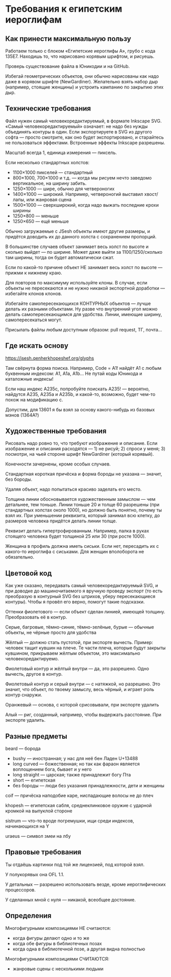 # Требования к египетским иероглифам

## Как принести максимальную пользу

Работаем только с блоком «Египетские иероглифы A», грубо с кода 135E7. Находишь то, что нарисовано корявым шрифтом, и рисуешь.

Проверь существование файла в Юникодии и на GitHub.

Избегай геометрических объектов, они обычно нарисованы как надо даже в корявом шрифте (NewGardiner). Желательно взять набор дыр (например, стоящие женщины) и устроить кампанию по закрытию этих дыр.

## Технические требования

Файл нужен самый человекоредактируемый, в формате Inkscape SVG. «Самый человекоредактируемый» означает: не надо без нужды объединять контуры в один. Если экспортируете в SVG из другого софта — просто смотрите, как оно будет экспортировано, и старайтесь не пользоваться эффектами. Встроенные эффекты Inkscape разрешены.

Масштаб всегда 1, единица измерения — пиксель.

Если несколько стандартных холстов:
- 1100×1000 пикселей — стандартный
- 800×1000, 700×1000 и т.д. — когда мы рисуем нечто заведомо вертикальное, на ширину забить.
- 1250×1000 — шире, обычно для четвероногих
- 1400×1000 — широкий. Например, четвероногий выставил хвост/лапы, или жанровая сцена
- 1500×1000 — сверхширокий, когда надо выжать последние крохи ширины
- 1250×800 — меньше
- 1250×650 — ещё меньше

Обычно загружаемые с JSesh объекты имеют другие размеры, и придётся доводить их до данного холста с сохранением пропорций.

В большинстве случаев объект занимает весь холст по высоте и сколько выйдет — по ширине. Может даже выйти за 1100/1250/сколько там ширины, тогда он будет автоматически сжат.

Если по какой-то причине объект НЕ занимает весь холст по высоте — прижми к нижнему краю.

Для повторов по максимуму используйте клоны. В случае, если объекты не пересекаются и не нужно никакой экспортной доработки — избегайте клонов клонов.

Избегайте самопересекающихся КОНТУРНЫХ объектов — лучше делать их разными объектами. Ну разве что внутренний угол можно делать самопересекающимся для удобства. Линии, имеющие ширину, самопересекаться могут.

Присылать файлы любым доступным образом: pull request, ТГ, почта…

## Где искать основу

https://jsesh.qenherkhopeshef.org/glyphs

Там свёрнута форма поиска. Например, Code = A1! найдёт A1 с любым буквенным индексом: A1, A1a, A1b… Не путай коды Юникода и каталожные индексы!

Если наш индекс A235c, попробуйте поискать A235! — вероятно, найдутся A235, A235a и A235b, и какой-то, возможно, будет чем-то похож на модификацию c.

Допустим, для 13601 я бы взял за основу какого-нибудь из базовых мэнов (1364A?)

## Художественные требования

Рисовать надо ровно то, что требуют изображение и описание. Если изображение и описания расходятся — 1) не рисуй; 2) спроси у меня; 3) посмотри, на чьей стороне шрифт NewGardiner (который корявый).

Конечности зачернены, кроме особых случаев.

Стандартная короткая причёска и форма бороды не указана — значит, без бороды.

Удаляя объект, надо попытаться красиво заделать его место.

Толщина линии обосновывается художественным замыслом — чем детальнее, тем тоньше. Линии тоньше 20 и толще 60 разрешены (при стандартных холстах около 1000), но должно быть понятно, почему ты взял их. При уменьшении реквизита, который занимал всю клетку, до размеров человека придётся делать линии толще.

Реквизит делать гипертрофированным. Например, палка в руках стоящего человека будет толщиной 25 или 30 (при росте 1000).

Женщина в профиль должна иметь сиськи. Если нет, пересадить их с какого-то иероглифа с сиськами. Для женщин вполоборота не обязательно.

## Цветовой код

Как уже сказано, передавать самый человекоредактируемый SVG, и при доводке до машиночитаемого я вручную проведу экспорт (то есть преобразую в контурный SVG без штрихов, уберу пересекающиеся контуры). Чтобы я провёл его верно, помогут такие подсказки.

Оттенки фиолетового — если объект сделан линией, имеющей толщину. Преобразовать её в контур.

Серые, багровые, тёмно-синие, тёмно-зелёные, бурые — обычные объекты, не чёрные просто для удобства

Жёлтый — должно стать пустотой, при экспорте вычесть. Пример: человек тащит кувшин на плече. Те части плеча, которые будут закрыты кувшином, прикрываем жёлтым объектом, это максимально человекоредактируемо.

Фиолетовый контур и жёлтый внутри — да, это разрешено. Одно вычесть, другое в контур.

Фиолетовый контур и серый внутри — с натяжкой, но разрешено. Это значит, что объект, по твоему замыслу, весь чёрный, и играет роль контур снаружи.

Оранжевый — основа, с которой срисовывали, при экспорте удалить

Алый — риг, созданный, например, чтобы выдержать расстояние. При экспорте удалить.

## Разные предметы

beard — борода
- bushy — иностранная; у нас для неё бен Ладен U+13488
- long curved — божественная; но так как фараон является воплощением бога, бывает и у него
- long straight — царская; также принадлежит богу Пта
- short — египетская
- без бороды — люди без указания принадлежности, дети и женщины

coif — причёска наподобие каре, ниспадающие волосы не до плеч

khopesh — египетская сабля, среднеклинковое оружие с ударной кромкой на выпуклой стороне

sistrum — что-то вроде погремушки, ищи среди индексов, начинающихся на Y

uraeus — символ змеи на лбу

## Правовые требования

Ты отдаёшь картинки под той же лицензией, под которой взял.

У полукорявых она OFL 1.1.

У детальных — разрешено использовать везде, кроме иероглифических процессоров.

У сделанных мной с нуля — никакой, всеобщее достояние.

## Определения

Многофигурными композициями НЕ считаются:
- когда фигуры делают одно и то же
- когда обе фигуры в библиотечных позах
- когда одна в библиотечной позе, а другая видна полностью

Многофигурными композициями СЧИТАЮТСЯ:
- жанровые сцены с несколькими людьми

